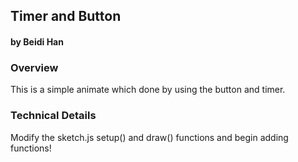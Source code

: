 ## Timer and Button
#### by Beidi Han


### Overview
This is a simple animate which done by using the button and timer. 


### Technical Details

Modify the sketch.js setup() and draw() functions and begin adding functions!